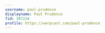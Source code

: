 ```yaml
---
username: paul-prudence
displayname: Paul Prudence
fid: 307224
profile: https://warpcast.com/paul-prudence
---
```


